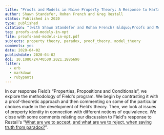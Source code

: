 ```yaml
---
title: "Proofs and Models in Naive Property Theory: A Response to Hartry Field's “Properties, Propositions and Conditionals”"
author: Shawn Standefer, Rohan French and Greg Restall
status: Published in 2020
type: published
citation: "(with Shawn Standefer and Rohan French) &ldquo;Proofs and Models in Naive Property Theory: A Response to Hartry Field's &ldquo;Properties, Propositions and Conditionals&rdquo;,&rdquo; <em>Australasian Philosophical Review</em>, 4:2 (2020), 162&ndash;177."
tag: proofs-and-models-in-npt
file: proofs-and-models-in-npt.pdf
subjects: property theory, paradox, proof_theory, model_theory 
comments: yes
date: 2020-04-02
publishdate: 2020-04-02
doi: 10.1080/24740500.2021.1886690
filter:
  - erb
  - markdown
  - rubypants
---
```

In our response Field’s &ldquo;Properties, Propositions and Conditionals&rdquo;, we explore the methodology of Field's program. We begin by contrasting it with a proof-theoretic approach and then commenting on some of the particular choices made in the development of Field’s theory. Then, we look at issues of property identity in connection with different notions of equivalence. We close with some comments relating our discussion to Field's response to Restall's “[What are we to accept, and what are we to reject, when saving truth from paradox?](https://consequently.org/writing/stp/)”.